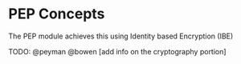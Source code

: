 # PEP Concepts

The PEP module achieves this using Identity based Encryption (IBE)

TODO: @peyman @bowen [add info on the cryptography portion]

